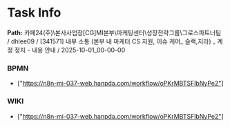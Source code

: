 # Task Info

**Path:** 카페24(주)\본사사업장\[CG]MI본부\마케팅센터\성장전략그룹\그로스파트너팀 / dhlee09 / [341571] 내부 소통 (본부 내 마케터 CS 지원, 이슈 케어_ 슬랙,지라) _ 계정 정지 - 내용 안내 / 2025-10-01_00-00-00

### BPMN
- ["https://n8n-mi-037-web.hanpda.com/workflow/oPKrMBTSFlbNyPe2"]

### WIKI
- ["https://n8n-mi-037-web.hanpda.com/workflow/oPKrMBTSFlbNyPe2"]

